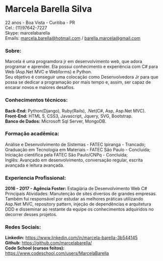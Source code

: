 # Marcela Barella Silva
22 anos - Boa Vista - Curitiba - PR</br>
Cel.: (11)97642-7227</br>
Skype: marcelabarella</br>
Emails: marcela.barella@hotmail.com / barella.marcela@gmail.com</br>
### Sobre:
Marcela é uma programdora jr em desenvolvimento web, que adora programar e aprender. 
Ela possui conhecimento e experiência com C# para Web (Asp.Net MVC e Webforms) e Python.</br>
Seu objetivo é conseguir uma colocação como Desenvolvedora Jr para que possa se dedicar a programação por mais tempo e, assim, ser capaz de encarar novos e maiores desafios.

### Conhecimentos técnicos:
**Back-End:** Python(Django), Ruby(Rails), .Net(C#, Asp, Asp.Net MVC).</br>
**Front-End:** HTML 5, CSS3, Javascript, Jquery, SVG, Bootstrap.</br>
**Banco de Dados:** Microsoft Sql Server, MongoDB.</br>

### Formação acadêmica:
Análise e Desenvolvimento de Sistemas - FATEC Ipiranga - Trancado;</br>
Graduação em Tecnologia em Materiais - FATEC São Paulo - Concluída;</br>
Iniciação cientifica pela FATEC São Paulo/CNPq - Concluída;</br>
Inglês: Avançado em desenvolvimento, conversação regular, escrita avançada e leitura avançada.</br> 

### Experiencia Profissional:
**2016 - 2017 - Agência Foster:** Estagiária de Desenvolvimento Web C#</br>
Principais Atividades: Manutenção de sites diversos de grandes empresas. Também fui responsável por estudar as melhores práticas utilizando Asp.Net MVC, repository pattern, injeção de dependências e arquitetura DDD e disseminar ao restante da equipe os conhecimentos adquiridos no decorrer desses projetos.</br>

### Redes Sociais:
**Linkedin:** https://www.linkedin.com/in/marcela-barella-3b544145</br>
**Github:** https://github.com/marcelabarella/</br>
**Code School (cursos feitos):** https://www.codeschool.com/users/MarcelaBarella
